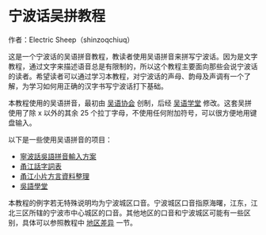 # 宁波话吴拼教程

作者：Electric Sheep（shinzoqchiuq）

这是一个宁波话的吴语拼音教程，教读者使用吴语拼音来拼写宁波话。因为是文字教程，通过文字来描述语音总是有限制的，所以这个教程主要面向那些会说宁波话的读者。希望读者可以通过学习本教程，对宁波话的声母、韵母及声调有一个了解，为学习如何用正确的汉字书写宁波话打下基础。

本教程使用的吴语拼音，最初由 [吴语协会](http://wu-chinese.com/romanization/) 创制，后经 [吴语学堂](https://www.wugniu.com/) 修改。这套吴拼使用了除 x 以外的其余 25 个拉丁字母，不使用任何附加符号，可以很方便地用键盘输入。

以下是一些使用吴语拼音的项目：

- [寧波話吳語拼音輸入方案](https://github.com/NGLI/rime-wugniu_gninpou)
- [甬江話字詞表](https://github.com/ionkaon/dictionary)
- [甬江小片方言資料整理](https://github.com/ionkaon/data)
- [吳語學堂](https://www.wugniu.com/)

本教程的例字若无特殊说明均为宁波城区口音。宁波城区口音指原海曙，江东，江北三区所辖的宁波市中心城区的口音。其他地区的口音和宁波城区可能有一些区别，具体可以参照教程中 [地区差异](https://ionkaon.github.io/phin-in-tutorial/内部差异/地区差异.html) 一节。
